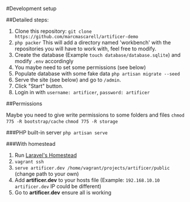 #Development setup

##Detailed steps:

1. Clone this repository:
`git clone https://github.com/marcmascarell/artificer-demo`
2. `php packer` This will add a directory named 'workbench' with the repositories you will have to work with, feel free to modify.
3. Create the database (Example `touch database/database.sqlite`) and modify `.env` accordingly
4. You maybe need to set some permissions (see below)
5. Populate database with some fake data `php artisan migrate --seed`
6. Serve the site (see below) and go to `/admin`. 
7. Click "Start" button. 
8. Login in with `username: artificer`, `password: artificer`

##Permissions

Maybe you need to give write permissions to some folders and files
`chmod 775 -R bootstrap/cache` 
`chmod 775 -R storage`

###PHP built-in server
`php artisan serve`

###With homestead

1. Run [Laravel's Homestead](https://laravel.com/docs/5.2/homestead)
2. `vagrant ssh`
3. `serve artificer.dev /home/vagrant/projects/artificer/public` (change path to your own)
4. Add **artificer.dev** to your hosts file (Example: `192.168.10.10 artificer.dev` IP could be different)
5. Go to **artificer.dev** ensure all is working